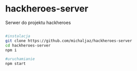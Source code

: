 # hackheroes-server
Serwer do projektu hackheroes

```bash

#instalacja
git clone https://github.com/michaljaz/hackheroes-server
cd hackheroes-server
npm i

#uruchamianie
npm start

```
